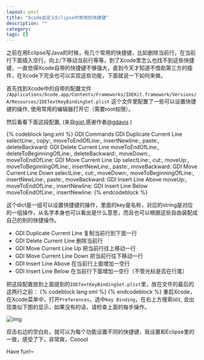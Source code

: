 ```yaml
---
layout: post
title: "Xcode自定义Eclipse中常用的快捷键"
description: ""
category: 
tags: []
---
```


之前在用Eclipse写Java的时候，有几个常用的快捷键，比如删除当前行，在当前行下面插入空行，向上/下移动当前行等等，到了Xcode里怎么也找不到这些快捷键，一直觉得Xcode自带的快捷键不够强大，直到今天才知道不借助第三方的插件，在Xcode下完全也可以实现这些功能，下面就说一下如何来做。


首先找到Xcode中的自带的配置文件  
`/Applications/Xcode.app/Contents/Frameworks/IDEKit.framework/Versions/A/Resources/IDETextKeyBindingSet.plist`
这个文件里配置了一些可以设置快捷键的操作, 使用常用的编辑器打开它（需要root权限）。

然后看看下面这段配置, (来自[gist](https://gist.github.com/gdavis/2829437),感谢作者[@gdavis](https://gist.github.com/gdavis) )

{% codeblock lang:xml %}
<key>GDI Commands</key>
<dict>
  	<key>GDI Duplicate Current Line</key>
  	<string>selectLine:, copy:, moveToEndOfLine:, insertNewline:, paste:, deleteBackward:</string>
  	<key>GDI Delete Current Line</key>
  	<string>moveToEndOfLine:, deleteToBeginningOfLine:, deleteBackward:, moveDown:, moveToEndOfLine:</string>
  	<key>GDI Move Current Line Up</key>
  	<string>selectLine:, cut:, moveUp:, moveToBeginningOfLine:, insertNewLine:, paste:, moveBackward:</string>
  	<key>GDI Move Current Line Down</key>
  	<string>selectLine:, cut:, moveDown:, moveToBeginningOfLine:, insertNewLine:, paste:, moveBackward:</string>
  	<key>GDI Insert Line Above</key>
  	<string>moveUp:, moveToEndOfLine:, insertNewline:</string>
  	<key>GDI Insert Line Below</key>
  	<string>moveToEndOfLine:, insertNewline:</string>
</dict>
{% endcodeblock %}

这个dict是一组可以设置快捷键的操作，里面的key是名称，对应的string是对应的一组操作，从名字本身也可以看出是什么意思，而且也可以根据这些自由装配成自己的别的快捷操作。

* GDI Duplicate Current Line	复制当前行到下面一行
* GDI Delete Current Line  		删除当前行
* GDI Move Current Line Up 		把当前行往上移动一行
* GDI Move Current Line Down 	把当前行往下移动一行
* GDI Insert Line Above 		在当前行上面增加一空行
* GDI Insert Line Below 		在当前行下面增加一空行（不管光标是否在行尾）

把这段配置放到上面提到的`IDETextKeyBindingSet.plist`里，放在文件的最后的这两行之前：
{% codeblock lang:xml %}
	</dict>
</plist>
{% endcodeblock %}
重启Xcode，在Xcode菜单中，打开`Preferences`，选中`Key Binding`，在右上方搜索`GDI`, 会出现类似下图的显示，如果没有的话，请检查上面的每步操作。

![img ](/assets/key_binding.png) 

双击右边的空白处，就可以为每个功能设置不同的快捷键，我设置和Eclipse里的一致，感受了下，非常爽，Cooool

Have fun!~  

